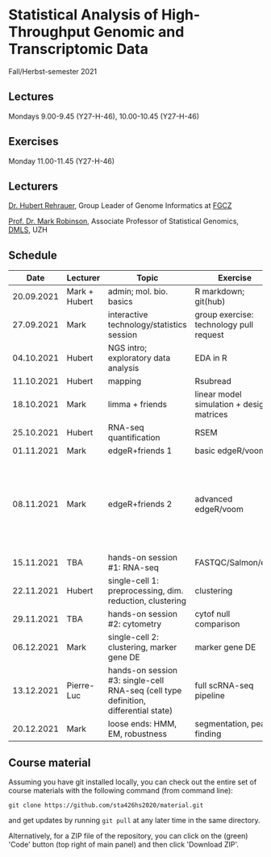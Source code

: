 # Statistical Analysis of High-Throughput Genomic and Transcriptomic Data
Fall/Herbst-semester 2021

## Lectures
Mondays 9.00-9.45 (Y27-H-46), 10.00-10.45 (Y27-H-46)

## Exercises
Monday 11.00-11.45 (Y27-H-46)

## Lecturers

[Dr. Hubert Rehrauer](http://www.fgcz.ch/the-center/people/rehrauer.html), Group Leader of Genome Informatics at [FGCZ](http://www.fgcz.ch/)  

[Prof. Dr. Mark Robinson](https://robinsonlabuzh.github.io/), Associate Professor of Statistical Genomics, [DMLS](https://www.mls.uzh.ch/en.html), UZH  

## Schedule

| Date  | Lecturer | Topic | Exercise | JC1 | JC2 |
| --- | --- | --- | --- | --- | --- |
| 20.09.2021  | Mark + Hubert  | admin; mol. bio. basics | R markdown; git(hub) | | |
| 27.09.2021  | Mark | interactive technology/statistics session  | group exercise: technology pull request | | |
| 04.10.2021  | Hubert | NGS intro; exploratory data analysis | EDA in R | | |
| 11.10.2021  | Hubert | mapping  | Rsubread | | |
| 18.10.2021  | Mark | limma + friends | linear model simulation + design matrices | | |
| 25.10.2021  | Hubert | RNA-seq quantification | RSEM  | X | X |
| 01.11.2021  | Mark | edgeR+friends 1 | basic edgeR/voom | X | X |
| 08.11.2021  | Mark | edgeR+friends 2 | advanced edgeR/voom| X | [SnapHiC:a computational pipeline to identify chromatin loops from single-cell Hi-C data](https://www.nature.com/articles/s41592-021-01231-2) (JS NH) |
| 15.11.2021  | TBA | hands-on session #1: RNA-seq  | FASTQC/Salmon/etc. | X | X |
| 22.11.2021  | Hubert | single-cell 1: preprocessing, dim. reduction, clustering | clustering | X | X |
| 29.11.2021  | TBA | hands-on session #2: cytometry  | cytof null comparison | X | X |
| 06.12.2021  | Mark | single-cell 2: clustering, marker gene DE  | marker gene DE | X | X |
| 13.12.2021  | Pierre-Luc | hands-on session #3: single-cell RNA-seq (cell type definition, differential state)  | full scRNA-seq pipeline | X | X |
| 20.12.2021  | Mark | loose ends: HMM, EM, robustness   | segmentation, peak finding | X | X |


## Course material

Assuming you have git installed locally, you can check out the entire set of course materials with the following command (from command line):
```
git clone https://github.com/sta426hs2020/material.git
```  
and get updates by running `git pull` at any later time in the same directory.

Alternatively, for a ZIP file of the repository, you can click on the (green) 'Code' button (top right of main panel) and then click 'Download ZIP'.

